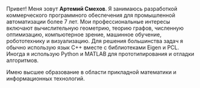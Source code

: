 Привет! Меня зовут **Артемий Смехов**. Я занимаюсь разработкой коммерческого программного обеспечения для промышленной автоматизации более 7 лет. Мои профессиональные интересы включают вычислительную геометрию, теорию графов, численную оптимизацию, компьютерное зрение, машинное обучение, робототехнику и визуализацию. Для решения большинства задач я обычно использую язык C++ вместе с библиотеками Eigen и PCL. Иногда я использую Python и MATLAB для прототипирования и отладки алгоритмов.

Имею высшее образование в области прикладной математики и информационных технологий.

